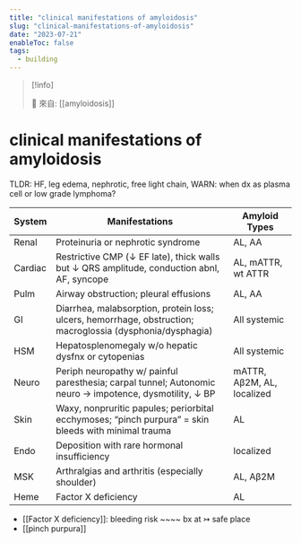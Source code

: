 ```yaml
---
title: "clinical manifestations of amyloidosis"
slug: "clinical-manifestations-of-amyloidosis"
date: "2023-07-21"
enableToc: false
tags:
  - building
---
```


> [!info]
>
> 🌱 來自: [[amyloidosis]]

# clinical manifestations of amyloidosis

TLDR: HF, leg edema, nephrotic, free light chain,
WARN: when dx as plasma cell or low grade lymphoma?

| System  | Manifestations                                                                                             | Amyloid Types              |
| ------- | ---------------------------------------------------------------------------------------------------------- | -------------------------- |
| Renal   | Proteinuria or nephrotic syndrome                                                                          | AL, AA                     |
| Cardiac | Restrictive CMP (↓ EF late), thick walls but ↓ QRS amplitude, conduction abnl, AF, syncope                 | AL, mATTR, wt ATTR         |
| Pulm    | Airway obstruction; pleural effusions                                                                      | AL, AA                     |
| GI      | Diarrhea, malabsorption, protein loss; ulcers, hemorrhage, obstruction; macroglossia (dysphonia/dysphagia) | All systemic               |
| HSM     | Hepatosplenomegaly w/o hepatic dysfnx or cytopenias                                                        | All systemic               |
| Neuro   | Periph neuropathy w/ painful paresthesia; carpal tunnel; Autonomic neuro → impotence, dysmotility, ↓ BP    | mATTR, Aβ2M, AL, localized |
| Skin    | Waxy, nonpruritic papules; periorbital ecchymoses; “pinch purpura” = skin bleeds with minimal trauma       | AL                         |
| Endo    | Deposition with rare hormonal insufficiency                                                                | localized                  |
| MSK     | Arthralgias and arthritis (especially shoulder)                                                            | AL, Aβ2M                   |
| Heme    | Factor X deficiency                                                                                        | AL                         |

- [[Factor X deficiency]]: bleeding risk ~~~~ bx at ↣ safe place
- [[pinch purpura]]
